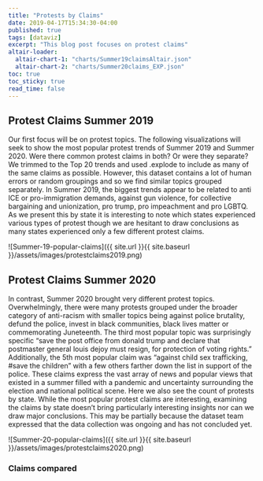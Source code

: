 ```yaml
---
title: "Protests by Claims"
date: 2019-04-17T15:34:30-04:00
published: true
tags: [dataviz]
excerpt: "This blog post focuses on protest claims"
altair-loader:
  altair-chart-1: "charts/Summer19claimsAltair.json"
  altair-chart-2: "charts/Summer20claims_EXP.json"
toc: true
toc_sticky: true
read_time: false
---
```


## Protest Claims Summer 2019

  Our first focus will be on protest topics. The following visualizations will seek to show the most popular protest trends of Summer 2019 and Summer 2020. Were there common protest claims in both? Or were they separate? We trimmed to the Top 20 trends and used .explode to include as many of the same claims as possible. However, this dataset contains a lot of human errors or random groupings and so we find similar topics grouped separately. In Summer 2019, the biggest trends appear to be related to anti ICE or pro-immigration demands, against gun violence, for collective bargaining and unionization, pro trump, pro impeachment and pro LGBTQ. As we present this by state it is interesting to note which states experienced various types of protest though we are hesitant to draw conclusions as many states experienced only a few different protest claims.
  
![Summer-19-popular-claims]({{ site.url }}{{ site.baseurl }}/assets/images/protestclaims2019.png)

<div id="altair-chart-1"></div>

## Protest Claims Summer 2020

  In contrast, Summer 2020 brought very different protest topics. Overwhelmingly, there were many protests grouped under the broader category of anti-racism with smaller topics being against police brutality, defund the police, invest in black communities, black lives matter or commemorating Juneteenth. The third most popular topic was surprisingly specific “save the post office from donald trump and declare that postmaster general louis dejoy must resign, for protection of voting rights.” Additionally, the 5th most popular claim was “against child sex trafficking, #save the children” with a few others farther down the list in support of the police. These claims express the vast array of news and popular views that existed in a summer filled with a pandemic and uncertainty surrounding the election and national political scene. Here we also see the count of protests by state. 
While the most popular protest claims are interesting, examining the claims by state doesn’t bring particularly interesting insights nor can we draw major conclusions. This may be partially because the dataset team expressed that the data collection was ongoing and has not concluded yet.

![Summer-20-popular-claims]({{ site.url }}{{ site.baseurl }}/assets/images/protestclaims2020.png)

<div id="altair-chart-2"></div>

### Claims compared


